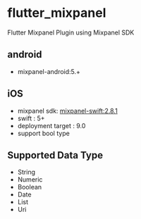 # flutter_mixpanel

Flutter Mixpanel Plugin using Mixpanel SDK

## android

- mixpanel-android:5.+

## iOS

- mixpanel sdk: [mixpanel-swift:2.8.1](https://github.com/mixpanel/mixpanel-swift/releases/tag/v2.8.1)
- swift : 5+
- deployment target : 9.0  
- support bool type 

## Supported Data Type

- String
- Numeric
- Boolean
- Date
- List
- Uri

